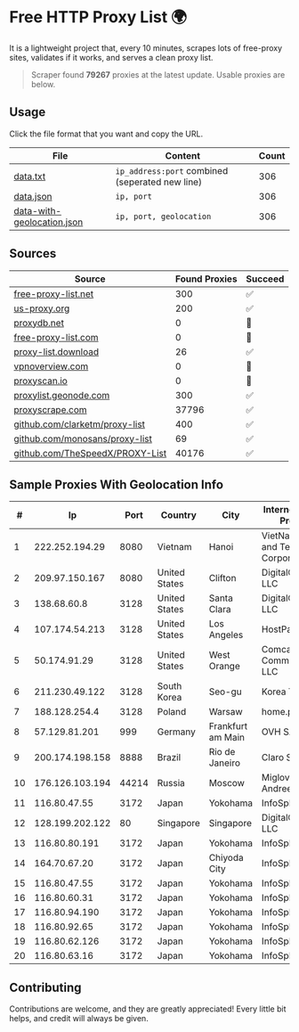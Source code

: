 
# Free HTTP Proxy List 🌍

It is a lightweight project that, every 10 minutes, scrapes lots of free-proxy sites, validates if it works, and serves a clean proxy list.


> Scraper found **79267** proxies at the latest update. Usable proxies are below.

## Usage

Click the file format that you want and copy the URL.


|File|Content|Count|
|----|-------|-----|
|[data.txt](https://raw.githubusercontent.com/themiralay/Proxy-List-World/master/data.txt)|`ip_address:port` combined (seperated new line)|306|
|[data.json](https://raw.githubusercontent.com/themiralay/Proxy-List-World/master/data.json)|`ip, port`|306|
|[data-with-geolocation.json](https://raw.githubusercontent.com/themiralay/Proxy-List-World/master/data-with-geolocation.json)|`ip, port, geolocation`|306|

## Sources

|Source|Found Proxies|Succeed|
|------|-------------|-------|
|[free-proxy-list.net](https://free-proxy-list.net)|300|✅|
|[us-proxy.org](https://www.us-proxy.org)|200|✅|
|[proxydb.net](http://proxydb.net)|0|🚫|
|[free-proxy-list.com](https://free-proxy-list.com/?page=&port=&type%5B%5D=http&type%5B%5D=https&up_time=0&search=Search)|0|🚫|
|[proxy-list.download](https://www.proxy-list.download/HTTP)|26|✅|
|[vpnoverview.com](https://vpnoverview.com/privacy/anonymous-browsing/free-proxy-servers)|0|🚫|
|[proxyscan.io](https://www.proxyscan.io)|0|🚫|
|[proxylist.geonode.com](https://proxylist.geonode.com/api/proxy-list?limit=300&page=1&sort_by=lastChecked&sort_type=desc&protocols=http,https)|300|✅|
|[proxyscrape.com](https://api.proxyscrape.com/v2/?request=displayproxies&protocol=http&timeout=10000&country=all&ssl=all&anonymity=all)|37796|✅|
|[github.com/clarketm/proxy-list](https://raw.githubusercontent.com/clarketm/proxy-list/master/proxy-list-raw.txt)|400|✅|
|[github.com/monosans/proxy-list](https://raw.githubusercontent.com/monosans/proxy-list/main/proxies/http.txt)|69|✅|
|[github.com/TheSpeedX/PROXY-List](https://raw.githubusercontent.com/TheSpeedX/PROXY-List/master/http.txt)|40176|✅|


## Sample Proxies With Geolocation Info

|#|Ip|Port|Country|City|Internet Service Provider|
|-|--|----|-------|----|-------------------------|
|1|222.252.194.29|8080|Vietnam|Hanoi|VietNam Post and Telecom Corporation|
|2|209.97.150.167|8080|United States|Clifton|DigitalOcean, LLC|
|3|138.68.60.8|3128|United States|Santa Clara|DigitalOcean, LLC|
|4|107.174.54.213|3128|United States|Los Angeles|HostPapa|
|5|50.174.91.29|3128|United States|West Orange|Comcast Cable Communications, LLC|
|6|211.230.49.122|3128|South Korea|Seo-gu|Korea Telecom|
|7|188.128.254.4|3128|Poland|Warsaw|home.pl S.A.|
|8|57.129.81.201|999|Germany|Frankfurt am Main|OVH SAS|
|9|200.174.198.158|8888|Brazil|Rio de Janeiro|Claro S.A.|
|10|176.126.103.194|44214|Russia|Moscow|Miglovets Egor Andreevich|
|11|116.80.47.55|3172|Japan|Yokohama|InfoSphere|
|12|128.199.202.122|80|Singapore|Singapore|DigitalOcean, LLC|
|13|116.80.80.191|3172|Japan|Yokohama|InfoSphere|
|14|164.70.67.20|3172|Japan|Chiyoda City|InfoSphere|
|15|116.80.47.55|3172|Japan|Yokohama|InfoSphere|
|16|116.80.60.31|3172|Japan|Yokohama|InfoSphere|
|17|116.80.94.190|3172|Japan|Yokohama|InfoSphere|
|18|116.80.92.65|3172|Japan|Yokohama|InfoSphere|
|19|116.80.62.126|3172|Japan|Yokohama|InfoSphere|
|20|116.80.63.16|3172|Japan|Yokohama|InfoSphere|



## Contributing

Contributions are welcome, and they are greatly appreciated! Every
little bit helps, and credit will always be given.


